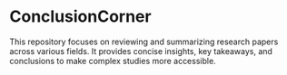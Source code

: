 # ConclusionCorner
This repository focuses on reviewing and summarizing research papers across various fields. It provides concise insights, key takeaways, and conclusions to make complex studies more accessible. 
